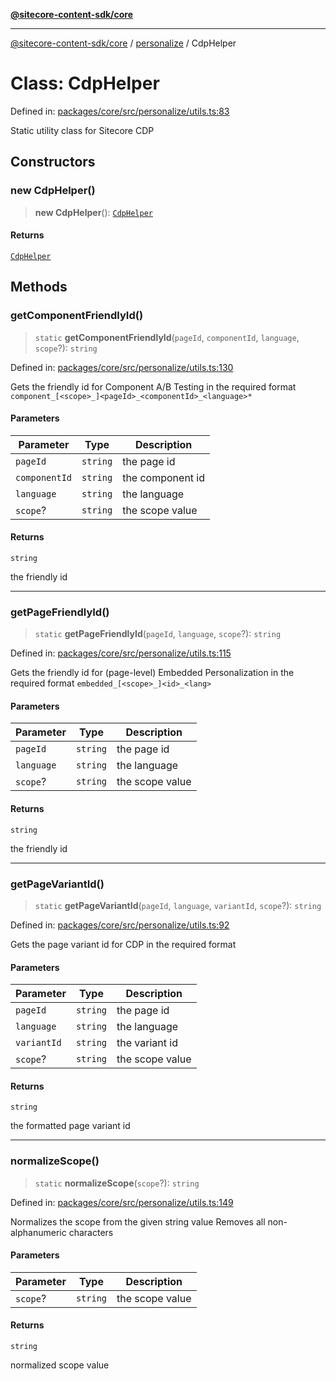 [**@sitecore-content-sdk/core**](../../README.md)

***

[@sitecore-content-sdk/core](../../README.md) / [personalize](../README.md) / CdpHelper

# Class: CdpHelper

Defined in: [packages/core/src/personalize/utils.ts:83](https://github.com/Sitecore/content-sdk/blob/6011964d1f248a508bbfba336ef2d9fbb216116e/packages/core/src/personalize/utils.ts#L83)

Static utility class for Sitecore CDP

## Constructors

### new CdpHelper()

> **new CdpHelper**(): [`CdpHelper`](CdpHelper.md)

#### Returns

[`CdpHelper`](CdpHelper.md)

## Methods

### getComponentFriendlyId()

> `static` **getComponentFriendlyId**(`pageId`, `componentId`, `language`, `scope`?): `string`

Defined in: [packages/core/src/personalize/utils.ts:130](https://github.com/Sitecore/content-sdk/blob/6011964d1f248a508bbfba336ef2d9fbb216116e/packages/core/src/personalize/utils.ts#L130)

Gets the friendly id for Component A/B Testing in the required format `component_[<scope>_]<pageId>_<componentId>_<language>*`

#### Parameters

| Parameter | Type | Description |
| ------ | ------ | ------ |
| `pageId` | `string` | the page id |
| `componentId` | `string` | the component id |
| `language` | `string` | the language |
| `scope`? | `string` | the scope value |

#### Returns

`string`

the friendly id

***

### getPageFriendlyId()

> `static` **getPageFriendlyId**(`pageId`, `language`, `scope`?): `string`

Defined in: [packages/core/src/personalize/utils.ts:115](https://github.com/Sitecore/content-sdk/blob/6011964d1f248a508bbfba336ef2d9fbb216116e/packages/core/src/personalize/utils.ts#L115)

Gets the friendly id for (page-level) Embedded Personalization in the required format `embedded_[<scope>_]<id>_<lang>`

#### Parameters

| Parameter | Type | Description |
| ------ | ------ | ------ |
| `pageId` | `string` | the page id |
| `language` | `string` | the language |
| `scope`? | `string` | the scope value |

#### Returns

`string`

the friendly id

***

### getPageVariantId()

> `static` **getPageVariantId**(`pageId`, `language`, `variantId`, `scope`?): `string`

Defined in: [packages/core/src/personalize/utils.ts:92](https://github.com/Sitecore/content-sdk/blob/6011964d1f248a508bbfba336ef2d9fbb216116e/packages/core/src/personalize/utils.ts#L92)

Gets the page variant id for CDP in the required format

#### Parameters

| Parameter | Type | Description |
| ------ | ------ | ------ |
| `pageId` | `string` | the page id |
| `language` | `string` | the language |
| `variantId` | `string` | the variant id |
| `scope`? | `string` | the scope value |

#### Returns

`string`

the formatted page variant id

***

### normalizeScope()

> `static` **normalizeScope**(`scope`?): `string`

Defined in: [packages/core/src/personalize/utils.ts:149](https://github.com/Sitecore/content-sdk/blob/6011964d1f248a508bbfba336ef2d9fbb216116e/packages/core/src/personalize/utils.ts#L149)

Normalizes the scope from the given string value
Removes all non-alphanumeric characters

#### Parameters

| Parameter | Type | Description |
| ------ | ------ | ------ |
| `scope`? | `string` | the scope value |

#### Returns

`string`

normalized scope value
